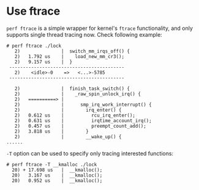 # Use ftrace

`perf ftrace` is a simple wrapper for kernel's `ftrace` functionality, and only supports single thread tracing now. Check following example:  

	# perf ftrace ./lock
	   2)               |  switch_mm_irqs_off() {
	   2)   1.792 us    |    load_new_mm_cr3();
	   2)   9.157 us    |  }
	 ------------------------------------------
	   2)    <idle>-0    =>   <...>-5785
	 ------------------------------------------
	
	   2)               |  finish_task_switch() {
	   2)               |    _raw_spin_unlock_irq() {
	   2)   ==========> |
	   2)               |      smp_irq_work_interrupt() {
	   2)               |        irq_enter() {
	   2)   0.612 us    |          rcu_irq_enter();
	   2)   0.631 us    |          irqtime_account_irq();
	   2)   0.457 us    |          preempt_count_add();
	   2)   3.818 us    |        }
	   2)               |        __wake_up() {
	......
`-T` option can be used to specify only tracing interested functions:  

	# perf ftrace -T __kmalloc ./lock
	  20) + 17.698 us   |  __kmalloc();
	  20)   3.167 us    |  __kmalloc();
	  20)   0.952 us    |  __kmalloc();

